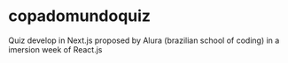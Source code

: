 # copadomundoquiz
Quiz develop in Next.js proposed by Alura (brazilian school of coding) in a imersion week of React.js
